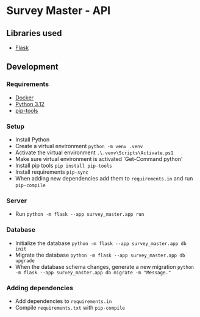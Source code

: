 # Survey Master - API

## Libraries used

- [Flask](https://flask.palletsprojects.com/en/stable/)

## Development

### Requirements

- [Docker](https://www.docker.com/)
- [Python 3.12](https://www.python.org/)
- [pip-tools](https://github.com/jazzband/pip-tools/)

### Setup

- Install Python
- Create a virtual environment `python -m venv .venv`
- Activate the virtual environment `.\.venv\Scripts\Activate.ps1`
- Make sure virtual environment is activated 'Get-Command python'
- Install pip tools `pip install pip-tools`
- Install requirements `pip-sync`
- When adding new dependencies add them to `requirements.in` and run `pip-compile` 

### Server

- Run `python -m flask --app survey_master.app run`

### Database

- Initialize the database `python -m flask --app survey_master.app db init`
- Migrate the database `python -m flask --app survey_master.app db upgrade`
- When the database schema changes, generate a new migration `python -m flask --app survey_master.app db migrate -m "Message."`

### Adding dependencies

- Add dependencies to `requirements.in`
- Compile `requirements.txt` with `pip-compile`
